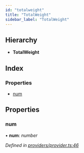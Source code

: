 ```yaml
---
id: "totalweight"
title: "TotalWeight"
sidebar_label: "TotalWeight"
---
```


## Hierarchy

* **TotalWeight**

## Index

### Properties

* [num](totalweight.md#num)

## Properties

###  num

• **num**: *number*

*Defined in [providers/provider.ts:46](https://github.com/nearprotocol/nearlib/blob/88ad17d/src.ts/providers/provider.ts#L46)*
